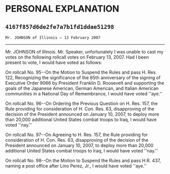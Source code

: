 # PERSONAL EXPLANATION
## `4167f857d6de2fe7a7b1fd1ddae51298`
`Mr. JOHNSON of Illinois — 13 February 2007`

---


Mr. JOHNSON of Illinois. Mr. Speaker, unfortunately I was unable to 
cast my votes on the following rollcall votes on February 13, 2007. Had 
I been present to vote, I would have voted as follows:

On rollcall No. 95--On the Motion to Suspend the Rules and pass H. 
Res. 122, Recognizing the significance of the 65th anniversary of the 
signing of Executive Order 9066 by President Franklin D. Roosevelt and 
supporting the goals of the Japanese American, German American, and 
Italian American communities in a National Day of Remembrance, I would 
have voted ''aye.''

On rollcall No. 96--On Ordering the Previous Question on H. Res. 157, 
the Rule providing for consideration of H. Con. Res. 63, disapproving 
of the decision of the President announced on January 10, 2007, to 
deploy more than 20,000 additional United States combat troops to Iraq, 
I would have voted ''nay.''

On rollcall No. 97--On Agreeing to H. Res. 157, the Rule providing 
for consideration of H. Con. Res. 63, disapproving of the decision of 
the President announced on January 10, 2007, to deploy more than 20,000 
additional United States combat troops to Iraq, I would have voted 
''nay.''

On rollcall No. 98--On the Motion to Suspend the Rules and pass H.R. 
437, naming a post office after Lino Perez, Jr., I would have voted 
''aye.''
